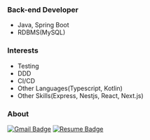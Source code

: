 ### Back-end Developer
- Java, Spring Boot
- RDBMS(MySQL)

### Interests
- Testing
- DDD
- CI/CD
- Other Languages(Typescript, Kotlin)
- Other Skills(Express, Nestjs, React, Next.js)

### About
[![Gmail Badge](https://img.shields.io/badge/Gmail-d14836?style=for-the-badge&logo=Gmail&logoColor=white&link=mailto:y2gcoder@gmail.com)](mailto:y2gcoder@gmail.com)
[![Resume Badge](https://img.shields.io/badge/Notion-000000.svg?style=for-the-badge&logo=notion&logoColor=white&link=https://y2gcoder.notion.site/42376d6fd6a24282bca606570e04feaa)](https://y2gcoder.notion.site/42376d6fd6a24282bca606570e04feaa)

